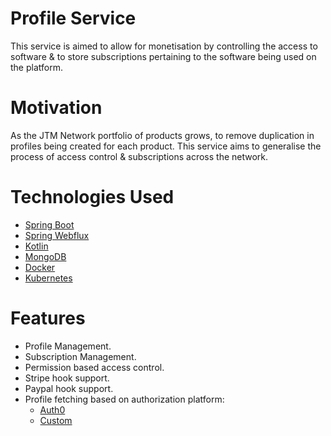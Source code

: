# Profile Service
This service is aimed to allow for monetisation by controlling the access to software & to store subscriptions pertaining to the software being used on the platform.

# Motivation
As the JTM Network portfolio of products grows, to remove duplication in profiles being created for each product. This service aims to generalise the process of access control & subscriptions across the network.

# Technologies Used
- [Spring Boot](https://spring.io/projects/spring-boot)
- [Spring Webflux](https://docs.spring.io/spring-framework/docs/current/reference/html/web-reactive.html)
- [Kotlin](https://kotlinlang.org)
- [MongoDB](https://www.mongodb.com)
- [Docker](https://www.docker.com)
- [Kubernetes](https://kubernetes.io)

# Features
- Profile Management.
- Subscription Management.
- Permission based access control.
- Stripe hook support.
- Paypal hook support.
- Profile fetching based on authorization platform:
   - [Auth0](https://auth0.com)
   - [Custom](https://github.com/JTM-Network/account-service)
